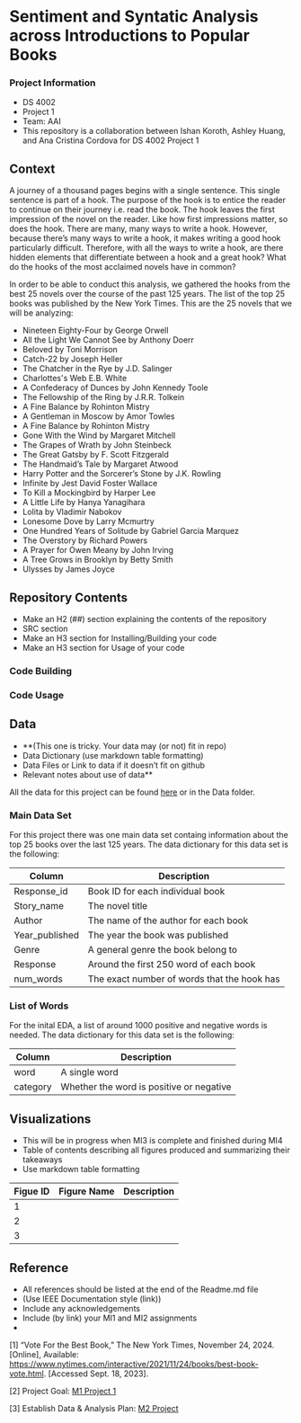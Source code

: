 # Sentiment and Syntatic Analysis across Introductions to Popular Books

### Project Information
  - DS 4002
  - Project 1
  - Team: AAI
  - This repository is a collaboration between Ishan Koroth, Ashley Huang, and Ana Cristina Cordova for DS 4002 Project 1

## Context

A journey of a thousand pages begins with a single sentence. This single sentence is part of a hook. The purpose of the hook is to entice the reader to continue on their journey i.e. read the book. The hook leaves the first impression of the novel on the reader. Like how first impressions matter, so does the hook. There are many, many ways to write a hook. However, because there’s many ways to write a hook, it makes writing a good hook particularly difficult. Therefore, with all the ways to write a hook, are there hidden elements that differentiate between a hook and a great hook? What do the hooks of the most acclaimed novels have in common?

In order to be able to conduct this analysis, we gathered the hooks from the best 25 novels over the course of the past 125 years. The list of the top 25 books was published by the New York Times. This are the 25 novels that we will be analyzing:
  - Nineteen Eighty-Four by George Orwell
  - All the Light We Cannot See	by Anthony Doerr
  - Beloved	by Toni Morrison
  - Catch-22 by Joseph Heller
  - The Chatcher in the Rye	by J.D. Salinger
  - Charlottes's Web	E.B. White
  - A Confederacy of Dunces	 by John Kennedy Toole
  - The Fellowship of the Ring	by J.R.R. Tolkein
  - A Fine Balance	by Rohinton Mistry
  - A Gentleman in Moscow	by Amor Towles
  - A Fine Balance	by Rohinton Mistry
  - Gone With the Wind	by Margaret Mitchell
  - The Grapes of Wrath by	John Steinbeck
  - The Great Gatsby	by F. Scott Fitzgerald
  - The Handmaid’s Tale	by Margaret Atwood
  - Harry Potter and the Sorcerer’s Stone	by J.K. Rowling
  - Infinite by Jest	David Foster Wallace
  - To Kill a Mockingbird	by Harper Lee
  - A Little Life by Hanya Yanagihara
  - Lolita	by Vladimir Nabokov
  - Lonesome Dove	by Larry Mcmurtry
  - One Hundred Years of Solitude by Gabriel Garcia Marquez
  - The Overstory by	Richard Powers
  - A Prayer for Owen Meany	 by John Irving
  - A Tree Grows in Brooklyn	by Betty Smith
  - Ulysses	by James Joyce


## Repository Contents 
 - Make an H2 (##) section explaining the contents of the repository
 - SRC section
 - Make an H3 section for Installing/Building your code
 - Make an H3 section for Usage of your code
   
### Code Building 

### Code Usage


## Data

  - **(This one is tricky. Your data may (or not) fit in repo)
  - Data Dictionary (use markdown table formatting)
  - Data Files or Link to data if it doesn’t fit on github
  - Relevant notes about use of data**

All the data for this project can be found [here](https://github.com/ik4vrb/ds-4002-team-aai/tree/main/Data) or in the Data folder.

### Main Data Set
For this project there was one main data set containg information about the top 25 books over the last 125 years. The data dictionary for this data set is the following:

|    Column     |  Description  |
| ------------- | ------------- |
| Response_id    | Book ID for each individual book |
| Story_name     | The novel title |
| Author         | The name of the author for each book |
| Year_published | The year the book was published |
| Genre          | A general genre the book belong to |
| Response       | Around the first 250 word of each book |
| num_words      | The exact number of words that the hook has |

### List of Words
For the inital EDA, a list of around 1000 positive and negative words is needed. The data dictionary for this data set is the following:

|    Column     |  Description  |
| ------------- | ------------- |
| word          | A single word |
| category      | Whether the word is positive or negative |


## Visualizations 
  -   This will be in progress when MI3 is complete and finished during MI4
  -   Table of contents describing all figures produced and summarizing their takeaways
  -   Use markdown table formatting

|    Figue ID     |  Figure Name  |  Description  |
| ----------------| ------------- | ------------- |
|      1          |               |               |
|      2          |               |               |
|      3          |               |               |


## Reference
  - All references should be listed at the end of the Readme.md file
  - (Use IEEE Documentation style (link))
  - Include any acknowledgements
  - Include (by link) your MI1 and MI2 assignments
  - 
[1] “Vote For the Best Book,” The New York Times, November 24, 2024. [Online], Available: https://www.nytimes.com/interactive/2021/11/24/books/best-book-vote.html. [Accessed Sept. 18, 2023].

[2] Project Goal: [M1 Project 1](https://docs.google.com/document/d/1i4sS1NQyEUDuwy_ixIY1v-LkcXKPx7PHKQ6wzbPDzV4/edit?usp=sharing)

[3] Establish Data & Analysis Plan: [M2 Project](https://docs.google.com/document/d/1cel0WBVufGpupIIiwYumxygtfpUAnK3bwc2n_Wfrvc8/edit?usp=sharing)
